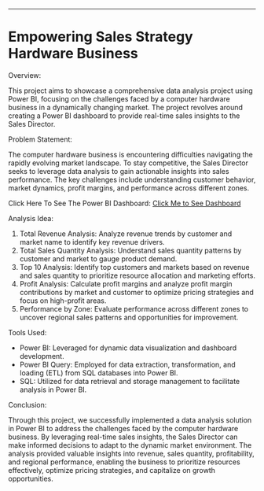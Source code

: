 ---
# Empowering Sales Strategy Hardware Business

Overview:

This project aims to showcase a comprehensive data analysis project using Power BI, focusing on the challenges faced by a computer hardware business in a dynamically changing market. The project revolves around creating a Power BI dashboard to provide real-time sales insights to the Sales Director.

Problem Statement:

The computer hardware business is encountering difficulties navigating the rapidly evolving market landscape. To stay competitive, the Sales Director seeks to leverage data analysis to gain actionable insights into sales performance. The key challenges include understanding customer behavior, market dynamics, profit margins, and performance across different zones.

Click Here To See The Power BI Dashboard: [Click Me to See Dashboard](https://drive.google.com/file/d/1ZMTbnUWQE_0RjiUJU2POtP4tQz2ltzpZ/view?usp=sharing)

Analysis Idea:

1. Total Revenue Analysis: Analyze revenue trends by customer and market name to identify key revenue drivers.
2. Total Sales Quantity Analysis: Understand sales quantity patterns by customer and market to gauge product demand.
3. Top 10 Analysis: Identify top customers and markets based on revenue and sales quantity to prioritize resource allocation and marketing efforts.
4. Profit Analysis: Calculate profit margins and analyze profit margin contributions by market and customer to optimize pricing strategies and focus on high-profit areas.
5. Performance by Zone: Evaluate performance across different zones to uncover regional sales patterns and opportunities for improvement.

Tools Used:

- Power BI: Leveraged for dynamic data visualization and dashboard development.
- Power BI Query: Employed for data extraction, transformation, and loading (ETL) from SQL databases into Power BI.
- SQL: Utilized for data retrieval and storage management to facilitate analysis in Power BI.

Conclusion:

Through this project, we successfully implemented a data analysis solution in Power BI to address the challenges faced by the computer hardware business. By leveraging real-time sales insights, the Sales Director can make informed decisions to adapt to the dynamic market environment. The analysis provided valuable insights into revenue, sales quantity, profitability, and regional performance, enabling the business to prioritize resources effectively, optimize pricing strategies, and capitalize on growth opportunities.
